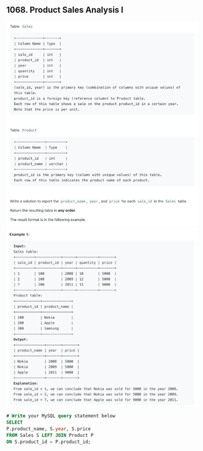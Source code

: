 ## 1068. Product Sales Analysis I
![](img/2023-11-07-16-20-44.png)
![](img/2023-11-07-16-20-56.png)

```sql
# Write your MySQL query statement below
SELECT
P.product_name, S.year, S.price
FROM Sales S LEFT JOIN Product P 
ON S.product_id = P.product_id;
```